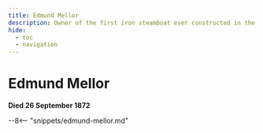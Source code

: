 ```yaml
---
title: Edmund Mellor
description: Owner of the first iron steamboat ever constructed in the colony of Queensland
hide:
  - toc
  - navigation 
---
```


# Edmund Mellor

**Died 26 September 1872**

--8<-- "snippets/edmund-mellor.md"
